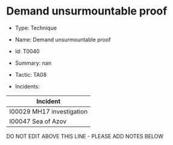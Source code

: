 # Demand unsurmountable proof

* Type: Technique

* Name: Demand unsurmountable proof

* Id: T0040

* Summary: nan

* Tactic: TA08

* Incidents:

| Incident |
| --------- |
| I00029 MH17 investigation |
| I00047 Sea of Azov |


DO NOT EDIT ABOVE THIS LINE - PLEASE ADD NOTES BELOW
